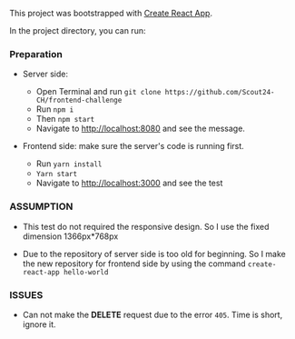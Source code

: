 
This project was bootstrapped with [Create React App](https://github.com/facebook/create-react-app).

  

In the project directory, you can run:

  
### Preparation

* Server side: 
	- Open Terminal and run `git clone https://github.com/Scout24-CH/frontend-challenge` 
	- Run  `npm i`
	- Then `npm start` 
	- Navigate to [http://localhost:8080](http://localhost:8080/) and see the message.
	
* Frontend side: make sure the server's code is running first.
	- Run `yarn install`
	- `Yarn start` 
	- Navigate to [http://localhost:3000](http://localhost:3000/) and see the test

### ASSUMPTION

* This test do not required the responsive design. So I use the fixed dimension 1366px*768px
	
* Due to the repository of server side is too old for beginning. So I make the new repository for frontend side by using the command `create-react-app hello-world`

### ISSUES
* Can not make the **DELETE** request due to the error `405`.   Time is short, ignore it.






  
